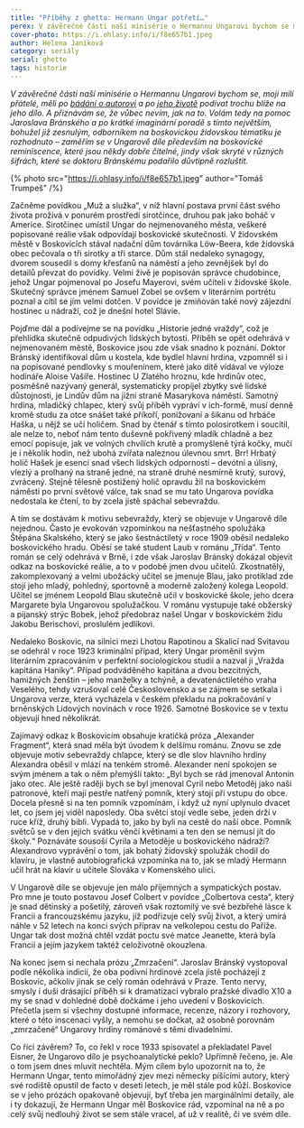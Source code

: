```yaml
---
title: "Příběhy z ghetta: Hermann Ungar potřetí…"
perex: V závěrečné části naší minisérie o Hermannu Ungarovi bychom se měli podívat trochu blíže na jeho dílo. Zaměříme se především na boskovické reminiscence, které jsou někdy dobře čitelné, jindy však skryté v šifrách, které se podařilo důvtipně rozluštit doktoru Bránskému.
cover-photo: https://i.ohlasy.info/i/f8e657b1.jpeg
author: Helena Janíková
category: seriály
serial: ghetto
tags: historie
---
```


*V závěrečné části naší minisérie o Hermannu Ungarovi bychom se, moji milí přátelé, měli po [bádání o autorovi](https://ohlasy.info/clanky/2020/04/hermann-ungar.html) a po [jeho životě](https://ohlasy.info/clanky/2020/06/hermann-ungar.html) podívat trochu blíže na jeho dílo. A přiznávám se, že vůbec nevím, jak na to. Volám tedy na pomoc Jaroslava Bránského a po krátké imaginární poradě s tímto největším, bohužel již zesnulým, odborníkem na boskovickou židovskou tématiku je rozhodnuto – zaměřím se v Ungarově díle především na boskovické reminiscence, které jsou někdy dobře čitelné, jindy však skryté v různých šifrách, které se doktoru Bránskému podařilo důvtipně rozluštit.*

{% photo src="https://i.ohlasy.info/i/f8e657b1.jpeg" author="Tomáš Trumpeš" /%}

Začněme povídkou „Muž a služka“, v níž hlavní postava první část svého života prožívá v ponurém prostředí sirotčince, druhou pak jako boháč v Americe. Sirotčinec umístil Ungar do nejmenovaného města, veškeré popisované reálie však odpovídají boskovické skutečnosti. V židovském městě v Boskovicích stával nadační dům továrníka Löw-Beera, kde židovská obec pečovala o tři sirotky a tři starce. Dům stál nedaleko synagogy, dvorem sousedil s domy křesťanů na náměstí a jeho zevnějšek byl do detailů převzat do povídky. Velmi živě je popisován správce chudobince, jehož Ungar pojmenoval po Josefu Mayerovi, svém učiteli v židovské škole. Skutečný správce jménem Samuel Zobel se ovšem v literárním portrétu poznal a cítil se jím velmi dotčen. V povídce je zmiňován také nový zájezdní hostinec u nádraží, což je dnešní hotel Slávie.

Pojďme dál a podívejme se na povídku „Historie jedné vraždy“, což je přehlídka skutečně odpudivých lidských bytostí. Příběh se opět odehrává v nejmenovaném městě, Boskovice jsou zde však snadno k poznání. Doktor Bránský identifikoval dům u kostela, kde bydlel hlavní hrdina, vzpomněl si i na popisované pendlovky s mouřenínem, které jako dítě vídával ve výloze hodináře Aloise Vašíře. Hostinec U Zlatého hroznu, kde hrdinův otec, posměšně nazývaný generál, systematicky propíjel zbytky své lidské důstojnosti, je Lindův dům na jižní straně Masarykova náměstí. Samotný hrdina, mladičký chlapec, který svůj příběh vypráví v ich-formě, musí denně kromě studu za otce snášet také příkoří, ponižovaní a šikanu od hrbáče Haška, u nějž se učí holičem. Snad by čtenář s tímto polosirotkem i soucítil, ale nelze to, neboť nám tento duševně pokřivený mladík chladně a bez emocí popisuje, jak ve volných chvílích krutě a promyšleně týrá kočky, mučí je i několik hodin, než ubohá zvířata naleznou úlevnou smrt. Brr! Hrbatý holič Hašek je esencí snad všech lidských odporností – devótní a úlisný, vlezlý a prolhaný na straně jedné, na straně druhé nesmírně krutý, surový, zvrácený. Stejně tělesně postižený holič opravdu žil na boskovickém náměstí po první světové válce, tak snad se mu tato Ungarova povídka nedostala ke čtení, to by zcela jistě spáchal sebevraždu.

A tím se dostávám k motivu sebevraždy, který se objevuje v Ungarově díle nejednou. Často je evokován vzpomínkou na nešťastného spolužáka Štěpána Skalského, který se jako šestnáctiletý v roce 1909 oběsil nedaleko boskovického hradu. Oběsí se také student Laub v románu „Třída“. Tento román se celý odehrává v Brně, i zde však Jaroslav Bránský dokázal objevit odkaz na boskovické reálie, a to v podobě jmen dvou učitelů. Zkostnatělý, zakomplexovaný a velmi ubožácký učitel se jmenuje Blau, jako protiklad zde stojí jeho mladý, pohledný, sportovně a moderně založený kolega Leopold. Učitel se jménem Leopold Blau skutečně učil v boskovické škole, jeho dcera Margarete byla Ungarovou spolužačkou. V románu vystupuje také obžerský a pijanský strýc Bobek, jehož předobraz našel Ungar v boskovickém židu Jakobu Berischovi, proslulém jedlíkovi.

Nedaleko Boskovic, na silnici mezi Lhotou Rapotinou a Skalicí nad Svitavou se odehrál v roce 1923 kriminální případ, který Ungar proměnil svým literárním zpracováním v perfektní sociologickou studii a nazval ji „Vražda kapitána Haniky“. Případ podváděného kapitána a dvou bezcitných, hamižných ženštin – jeho manželky a tchýně, a devatenáctiletého vraha Veselého, tehdy vzrušoval celé Československo a se zájmem se setkala i Ungarova verze, která vycházela v českém překladu na pokračování v brněnských Lidových novinách v roce 1926. Samotné Boskovice se v textu objevují hned několikrát.

Zajímavý odkaz k Boskovicím obsahuje kratičká próza „Alexander Fragment“, která snad měla být úvodem k delšímu románu. Znovu se zde objevuje motiv sebevraždy chlapce, který se dle slov hlavního hrdiny Alexandra oběsil v mlází na tenkém stromě. Alexander není spokojen se svým jménem a tak o něm přemýšlí takto: „Byl bych se rád jmenoval Antonín jako otec. Ale ještě raději bych se byl jmenoval Cyril nebo Metoděj jako naši patronové, kteří mají pestře natřený pomník, který stojí při vstupu do obce. Docela přesně si na ten pomník vzpomínám, i když už nyní uplynulo dvacet let, co jsem jej viděl naposledy. Oba světci stojí vedle sebe, jeden drží v ruce kříž, druhý bibli. Vypadá to, jako by byli na cestě do naší obce. Pomník světců se v den jejich svátku věnčí květinami a ten den se nemusí jít do školy.“ Poznáváte sousoší Cyrila a Metoděje u boskovického nádraží? Alexandrovo vyprávění o tom, jak bohatý židovský spolužák chodil do klavíru, je vlastně autobiografická vzpomínka na to, jak se mladý Hermann učil hrát na klavír u učitele Slováka v Komenského ulici.

V Ungarově díle se objevuje jen málo příjemných a sympatických postav. Pro mne je touto postavou Josef Colbert v povídce „Colbertova cesta“, který je snad dětinský a pošetilý, zároveň však roztomilý ve své bezbřehé lásce k Francii a francouzskému jazyku, jíž podřizuje celý svůj život, a který umírá náhle v 52 letech na konci svých příprav na velkolepou cestu do Paříže. Ungar tak dost možná chtěl vzdát poctu své matce Jeanette, která byla Francií a jejím jazykem taktéž celoživotně okouzlena.

Na konec jsem si nechala prózu „Zmrzačení“. Jaroslav Bránský vystopoval podle několika indicií, že oba podivní hrdinové zcela jistě pocházejí z Boskovic, ačkoliv jinak se celý román odehrává v Praze. Tento nervy, smysly i duši drásající příběh si k dramatizaci vybralo pražské divadlo X10 a my se snad v dohledné době dočkáme i jeho uvedení v Boskovicích. Přečetla jsem si všechny dostupné informace, recenze, názory i rozhovory, které o této inscenaci vyšly, a nemohu se dočkat, až osobně porovnám „zmrzačené“ Ungarovy hrdiny románové s těmi divadelními.

Co říci závěrem? To, co řekl v roce 1933 spisovatel a překladatel Pavel Eisner, že Ungarovo dílo je psychoanalytické peklo? Upřímně řečeno, je. Ale o tom jsem dnes mluvit nechtěla. Mým cílem bylo upozornit na to, že Hermann Ungar, tento mimořádný zjev mezi německy píšícími autory, který své rodiště opustil de facto v deseti letech, je měl stále pod kůží. Boskovice se v jeho prózách opakovaně objevují, byť třeba jen marginálními detaily, ale i ty dokazují, že Hermann Ungar měl Boskovice rád, vzpomínal na ně a po celý svůj nedlouhý život se sem stále vracel, ať už v realitě, či ve svém díle.
